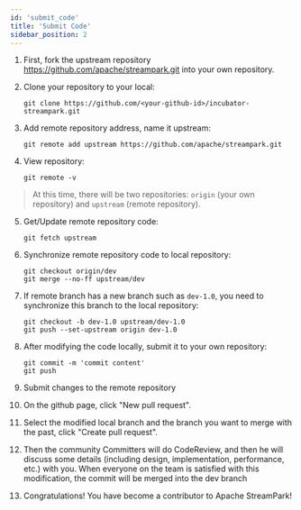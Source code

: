 ```yaml
---
id: 'submit_code'
title: 'Submit Code'
sidebar_position: 2
---
```


<!--
    Licensed to the Apache Software Foundation (ASF) under one or more
    contributor license agreements.  See the NOTICE file distributed with
    this work for additional information regarding copyright ownership.
    The ASF licenses this file to You under the Apache License, Version 2.0
    (the "License"); you may not use this file except in compliance with
    the License.  You may obtain a copy of the License at

       https://www.apache.org/licenses/LICENSE-2.0

    Unless required by applicable law or agreed to in writing, software
    distributed under the License is distributed on an "AS IS" BASIS,
    WITHOUT WARRANTIES OR CONDITIONS OF ANY KIND, either express or implied.
    See the License for the specific language governing permissions and
    limitations under the License.
-->

1. First, fork the upstream repository https://github.com/apache/streampark.git into your own repository.

2. Clone your repository to your local:

    ```shell
    git clone https://github.com/<your-github-id>/incubator-streampark.git
    ```

3. Add remote repository address, name it upstream:

    ```shell
    git remote add upstream https://github.com/apache/streampark.git
    ```

4. View repository:

    ```shell
    git remote -v
    ```

> At this time, there will be two repositories: `origin` (your own repository) and `upstream` (remote repository).

5. Get/Update remote repository code:

    ```shell
    git fetch upstream
    ```

6. Synchronize remote repository code to local repository:

    ```shell
    git checkout origin/dev
    git merge --no-ff upstream/dev
    ```

7. If remote branch has a new branch such as `dev-1.0`, you need to synchronize this branch to the local repository:

    ```shell
    git checkout -b dev-1.0 upstream/dev-1.0
    git push --set-upstream origin dev-1.0
    ```

8. After modifying the code locally, submit it to your own repository:

    ```shell
    git commit -m 'commit content'
    git push
    ```

9. Submit changes to the remote repository

10. On the github page, click "New pull request".

11. Select the modified local branch and the branch you want to merge with the past, click "Create pull request".

12. Then the community Committers will do CodeReview, and then he will discuss some details (including design, implementation, performance, etc.) with you. When everyone on the team is satisfied with this modification, the commit will be merged into the dev branch

13. Congratulations! You have become a contributor to Apache StreamPark!
